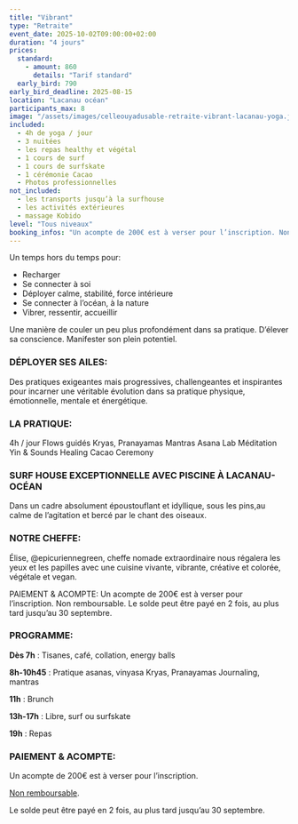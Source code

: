 ```yaml
---
title: "Vibrant"
type: "Retraite"
event_date: 2025-10-02T09:00:00+02:00
duration: "4 jours"
prices:
  standard:
    - amount: 860
      details: "Tarif standard"
  early_bird: 790
early_bird_deadline: 2025-08-15
location: "Lacanau océan"
participants_max: 8
image: "/assets/images/celleouyadusable-retraite-vibrant-lacanau-yoga.jpeg"
included:
  - 4h de yoga / jour
  - 3 nuitées
  - les repas healthy et végétal
  - 1 cours de surf
  - 1 cours de surfskate
  - 1 cérémonie Cacao
  - Photos professionnelles
not_included:
  - les transports jusqu’à la surfhouse
  - les activités extérieures
  - massage Kobido
level: "Tous niveaux"
booking_infos: "Un acompte de 200€ est à verser pour l’inscription. Non remboursable.Le solde peut être payé en 2 fois, au plus tard jusqu’au 30 septembre."
---
```


Un temps hors du temps pour:
- Recharger
- Se connecter à soi
- Déployer calme, stabilité, force intérieure
- Se connecter à l’océan, à la nature
- Vibrer, ressentir, accueillir

Une manière de couler un peu plus profondément dans sa pratique.
D’élever sa conscience.
Manifester son plein potentiel.

### DÉPLOYER SES AILES:
Des pratiques exigeantes mais progressives, challengeantes et inspirantes pour incarner une véritable évolution dans sa pratique physique, émotionnelle, mentale et énergétique.

### LA PRATIQUE:
4h / jour
Flows guidés
Kryas, Pranayamas
Mantras
Asana Lab
Méditation
Yin & Sounds Healing
Cacao Ceremony

### SURF HOUSE EXCEPTIONNELLE AVEC PISCINE À LACANAU-OCÉAN
Dans un cadre absolument époustouflant et idyllique, sous les pins,au calme de l’agitation et bercé par le chant des oiseaux.

### NOTRE CHEFFE:
Élise, @epicuriennegreen, cheffe nomade extraordinaire nous régalera les yeux et les papilles avec une cuisine vivante, vibrante, créative et colorée, végétale et vegan.

PAIEMENT & ACOMPTE:
Un acompte de 200€ est à verser pour l’inscription.
Non remboursable.
Le solde peut être payé en 2 fois, au plus tard jusqu’au 30 septembre.

### PROGRAMME:
**Dès 7h** : Tisanes, café, collation, energy balls


**8h-10h45** : Pratique asanas, vinyasa
Kryas, Pranayamas
Journaling, mantras


**11h** : Brunch

**13h-17h** : Libre, surf ou surfskate

**19h** : Repas

### PAIEMENT & ACOMPTE:
Un acompte de 200€ est à verser pour l’inscription.

<u>Non remboursable</u>.

Le solde peut être payé en 2 fois, au plus tard jusqu’au 30 septembre.
